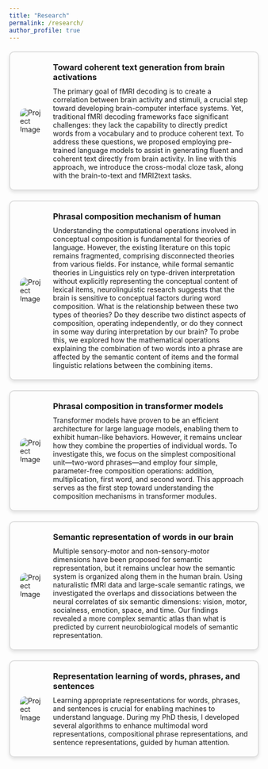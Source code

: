```yaml
---
title: "Research"
permalink: /research/
author_profile: true
---
```


<style>
.project-box {
    border: 2px solid #ddd;
    border-radius: 10px;
    padding: 20px;
    margin: 20px 0;
    display: flex;
    align-items: center;
    box-shadow: 0px 4px 6px rgba(0, 0, 0, 0.1);
}

.project-box img {
    max-width: 300px; /* Adjust as needed */
    max-height: 300px; /* Adjust as needed */
    border-radius: 10px;
    margin-right: 20px;
}

.project-box .content {
    flex-grow: 1;
}

.project-box h3 {
    margin: 0 0 10px 0;
}

.project-box p {
    margin: 0;
}
</style>

<div class="project-box">
    <img src="https://raw.githubusercontent.com/wangshaonan/wangshaonan.github.io/master/research/neuralde.png" alt="Project Image">
    <div class="content">
        <h3>Toward coherent text generation from brain activations</h3>
        <p>The primary goal of fMRI decoding is to create a correlation between brain activity and stimuli, a crucial step toward developing brain-computer interface systems. Yet, traditional fMRI decoding frameworks face significant challenges: they lack the capability to directly predict words from a vocabulary and to produce coherent text. To address these questions, we proposed employing pre-trained language models to assist in generating fluent and coherent text directly from brain activity. In line with this approach, we introduce the cross-modal cloze task, along with the brain-to-text and fMRI2text tasks. </p>
    </div>
</div>

<div class="project-box">
    <img src="https://raw.githubusercontent.com/wangshaonan/wangshaonan.github.io/master/research/compfunc.png" alt="Project Image">
    <div class="content">
        <h3>Phrasal composition mechanism of human</h3>
        <p> Understanding the computational operations involved in conceptual composition is fundamental for theories of language. However, the existing literature on this topic remains fragmented, comprising disconnected theories from various fields. For instance, while formal semantic theories in Linguistics rely on type-driven interpretation without explicitly representing the conceptual content of lexical items, neurolinguistic research suggests that the brain is sensitive to conceptual factors during word composition. What is the relationship between these two types of theories? Do they describe two distinct aspects of composition, operating independently, or do they connect in some way during interpretation by our brain? To probe this, we explored how the mathematical operations explaining the combination of two words into a phrase are affected by the semantic content of items and the formal linguistic relations between the combining items. </p>
    </div>
</div>

<div class="project-box">
    <img src="https://raw.githubusercontent.com/wangshaonan/wangshaonan.github.io/master/research/comptrans.png" alt="Project Image">
    <div class="content">
        <h3>Phrasal composition in transformer models</h3>
        <p>Transformer models have proven to be an efficient architecture for large language models, enabling them to exhibit human-like behaviors. However, it remains unclear how they combine the properties of individual words. To investigate this, we focus on the simplest compositional unit—two-word phrases—and employ four simple, parameter-free composition operations: addition, multiplication, first word, and second word. This approach serves as the first step toward understanding the composition mechanisms in transformer modules.</p>
    </div>
</div>

<div class="project-box">
    <img src="https://raw.githubusercontent.com/wangshaonan/wangshaonan.github.io/master/research/brainword.png" alt="Project Image">
    <div class="content">
        <h3>Semantic representation of words in our brain</h3>
        <p>Multiple sensory-motor and non-sensory-motor dimensions have been proposed for semantic representation, but it remains unclear how the semantic system is organized along them in the human brain. Using naturalistic fMRI data and large-scale semantic ratings, we investigated the overlaps and dissociations between the neural correlates of six semantic dimensions: vision, motor, socialness, emotion, space, and time. Our findings revealed a more complex semantic atlas than what is predicted by current neurobiological models of semantic representation.</p>
    </div>
</div>

<div class="project-box">
    <img src="https://raw.githubusercontent.com/wangshaonan/wangshaonan.github.io/master/research/repl.png" alt="Project Image">
    <div class="content">
        <h3>Representation learning of words, phrases, and sentences</h3>
        <p>Learning appropriate representations for words, phrases, and sentences is crucial for enabling machines to understand language. During my PhD thesis, I developed several algorithms to enhance multimodal word representations, compositional phrase representations, and sentence representations, guided by human attention.</p>
    </div>
</div>
